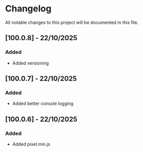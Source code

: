 # Changelog

All notable changes to this project will be documented in this file.

## [100.0.8] - 22/10/2025

### Added

- Added versioning

## [100.0.7] - 22/10/2025

### Added

- Added better console logging

## [100.0.6] - 22/10/2025

### Added

- Added pixel.min.js